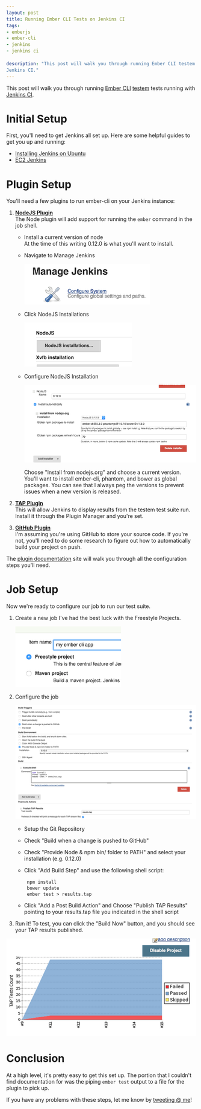 ```yaml
---
layout: post
title: Running Ember CLI Tests on Jenkins CI
tags:
- emberjs
- ember-cli
- jenkins
- jenkins ci

description: "This post will walk you through running Ember CLI testem tests running with
Jenkins CI."
---
```


This post will walk you through running [Ember CLI](http://www.ember-cli.com/)
[testem](https://github.com/airportyh/testem) tests running with
[Jenkins CI](https://jenkins-ci.org/).

# Initial Setup
First, you'll need to get Jenkins all set up. Here are some helpful guides to get
you up and running:  

  + [Installing Jenkins on Ubuntu](https://wiki.jenkins-ci.org/display/JENKINS/Installing+Jenkins+on+Ubuntu)
  + [EC2 Jenkins](https://aws.amazon.com/marketplace/pp/B008AT8BYK)

# Plugin Setup
You'll need a few plugins to run ember-cli on your Jenkins instance:  

1. **[NodeJS Plugin](https://wiki.jenkins-ci.org/display/JENKINS/NodeJS+Plugin)**  
The Node plugin will add support for running the `ember` command in the job
shell.

    + Install a current version of node  
      At the time of this writing 0.12.0 is what you'll want to install.

    + Navigate to Manage Jenkins

      ![Manage Jenkins Button](/assets/images/posts/2015/03/manage-jenkins.png)

    + Click NodeJS Installations

      ![NodeJS Installations Button](/assets/images/posts/2015/03/node-installations.png)

    + Configure NodeJS Installation

      ![NodeJS Plugin Configuration](/assets/images/posts/2015/03/node-configuration.png)

      Choose "Install from nodejs.org" and choose a current version. You'll want
      to install ember-cli, phantom, and bower as global packages. You can see
      that I always peg the versions to prevent issues when a new version is
      released.

2. **[TAP Plugin](https://wiki.jenkins-ci.org/display/JENKINS/TAP+Plugin)**  
This will allow Jenkins to display results from the testem test suite run.
Install it through the Plugin Manager and you're set.

3. **[GitHub Plugin](https://wiki.jenkins-ci.org/display/JENKINS/GitHub+Plugin)**  
I'm assuming you're using GitHub to store your source code. If you're not, you'll
need to do some research to figure out how to automatically build your project
on push.

The [plugin documentation](https://wiki.jenkins-ci.org/display/JENKINS/GitHub+Plugin)
site will walk you through all the configuration steps you'll need.

# Job Setup
Now we're ready to configure our job to run our test suite.

1. Create a new job
   I've had the best luck with the Freestyle Projects.  

   ![Freestyle Project Radio Button](/assets/images/posts/2015/03/freestyle-project.png)

2. Configure the job

   <a href='/assets/images/posts/2015/03/job-configuration.png' target='_blank'>![Sample Configuration Settings](/assets/images/posts/2015/03/job-configuration.png)</a>

   * Setup the Git Repository
   * Check "Build when a change is pushed to GitHub"
   * Check "Provide Node & npm bin/ folder to PATH" and select your installation (e.g. 0.12.0)
   * Click "Add Build Step" and use the following shell script:

          npm install
          bower update
          ember test > results.tap

   * Click "Add a Post Build Action" and Choose "Publish TAP Results" pointing to your results.tap
     file you indicated in the shell script

3. Run it!
To test, you can click the "Build Now" button, and you should see your TAP results
published.

<div class='center'><img alt="Example TAP Test Results" src="/assets/images/posts/2015/03/test-results.png" /></div>

# Conclusion
At a high level, it's pretty easy to get this set up. The portion that I couldn't find
documentation for was the piping `ember test` output to a file for the plugin to pick up.  

If you have any problems with these steps, let me know by [tweeting @ me](http://twitter.com/l1m5)!
